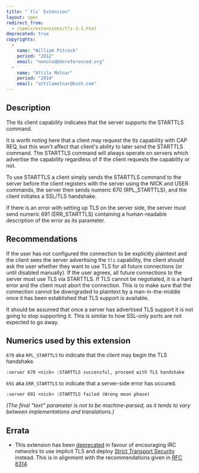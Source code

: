 ```yaml
---
title: "`tls` Extension"
layout: spec
redirect_from:
  - /specs/extensions/tls-3.1.html
deprecated: true
copyrights:
  -
    name: "William Pitcock"
    period: "2012"
    email: "nenolod@dereferenced.org"
  -
    name: "Attila Molnar"
    period: "2014"
    email: "attilamolnar@hush.com"
---
```


## Description

The tls client capability indicates that the server supports the STARTTLS command.

It is worth noting here that a client may request the tls capability with CAP REQ,
but this won't affect that client's ability to later send the STARTTLS command.
The STARTTLS command will always operate on servers which advertise the capability
regardless of if the client requests the capability or not. 

To use STARTTLS a client simply sends the STARTTLS command to the server before the
client registers with the server using the NICK and USER commands, the server then
sends numeric 670 (RPL_STARTTLS), and the client initiates a SSL/TLS handshake.

If there is an error with setting up TLS on the server side, the server must send
numeric 691 (ERR_STARTTLS) containing a human-readable description of the error as
its parameter.

## Recommendations

If the user has not configured the connection to be explicitly plaintext
and the client sees the server advertising the `tls` capability, the
client should ask the user whether they want to use TLS for all future
connections (or until disabled manually). If the user agrees, all future
connections to the server must use TLS via STARTTLS. If TLS cannot be
negotiated, it is a hard error and the client must abort the connection.
This is to make sure that the connection cannot be downgraded to plaintext
by a man-in-the-middle once it has been established that TLS support is
available.

It should be assumed that once a server has advertised TLS support it is not
going to stop supporting it. This is similar to how SSL-only ports are not
expected to go away.

## Numerics used by this extension

`670` aka `RPL_STARTTLS` to indicate that the client may begin the TLS handshake.

    :server 670 <nick> :STARTTLS successful, proceed with TLS handshake

`691` aka `ERR_STARTTLS` to indicate that a server-side error has occured.

    :server 691 <nick> :STARTTLS failed (Wrong moon phase)

_(The final "text" parameter is not to be machine-parsed, as it tends to vary
between implementations and translations.)_

## Errata

* This extension has been [deprecated](https://github.com/ircv3/ircv3.github.io/pull/211) in favour of encouraging IRC networks to use implicit TLS and deploy [Strict Transport Security](../extensions/sts.html) instead. This is in alignment with the recommendations given in [RFC 8314](https://tools.ietf.org/html/rfc8314).

